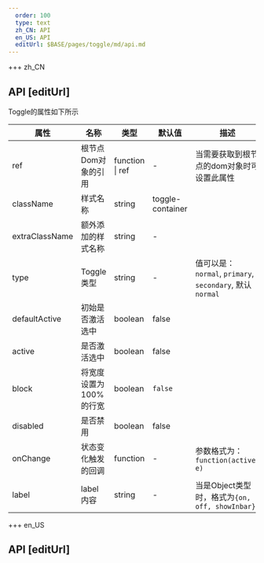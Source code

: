 ```yaml
---   
  order: 100
  type: text
  zh_CN: API
  en_US: API
  editUrl: $BASE/pages/toggle/md/api.md
---      
```


+++  zh_CN
## API [editUrl]       

Toggle的属性如下所示    

| 属性 | 名称 | 类型 | 默认值 | 描述 |
| --- | --- | --- | --- | --- |
| ref | 根节点Dom对象的引用 | function \| ref | - | 当需要获取到根节点的dom对象时可设置此属性 |
| className | 样式名称 | string | toggle-container |   |
| extraClassName | 额外添加的样式名称 | string | - |  |
| type | Toggle类型 | string | - | 值可以是：<Code>normal</Code>, <Code>primary</Code>, <Code>secondary</Code>, 默认<Code>normal</Code> |
| defaultActive | 初始是否激活选中 | boolean | false |  |
| active | 是否激活选中 | boolean | false |  |
| block | 将宽度设置为100%的行宽 | boolean | `false` |  |
| disabled | 是否禁用 | boolean | false |  |
| onChange | 状态变化触发的回调 | function | - | 参数格式为： <Code>function(active, e)</Code>  |
| label | label内容 | string | - | 当是Object类型时，格式为<Code>{on, off, showInbar}</Code> |

+++ en_US
## API [editUrl]     


